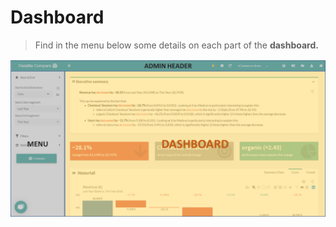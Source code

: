 # Dashboard

> Find in the menu below some details on each part of the **dashboard.**

![dashboard](images/Menu-Dashboard-1024x512.png)
